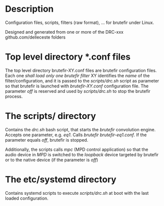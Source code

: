 # Description

Configuration files, scripts, filters (raw format), ... for brutefir under Linux. 

Designed and generated from one or more of the DRC-xxx github.com/delleceste folders

# Top level directory *.conf files

The top level directory brutefir-XY.conf files are brutefir configuration files.
Each one *shall load only one brutefir filter*
XY identifies the *name* of the filter/configuration, and it is passed to the *scripts/drc.sh* script as parameter so that brutefir is launched with *brutefir-XY.conf* configuration file.
The parameter *off* is reserved and used by *scripts/drc.sh* to stop the brutefir process.

# The scripts/ directory

Contains the *drc.sh* bash script, that starts the *brutefir* convolution engine.
Accepts one parameter, e.g. *eq1*. Calls *brutefir brutefir-eq1.conf*.
If the parameter equals *off*, brutefir is stopped.

Additionally, the scripts calls *mpc* (MPD control application) so that the audio device in *MPD* is switched to the *loopback* device targeted by brutefir or to the native device (if the parameter is *off*)

# The etc/systemd directory

Contains systemd scripts to execute *scripts/drc.sh* at boot with the last loaded configuration.
